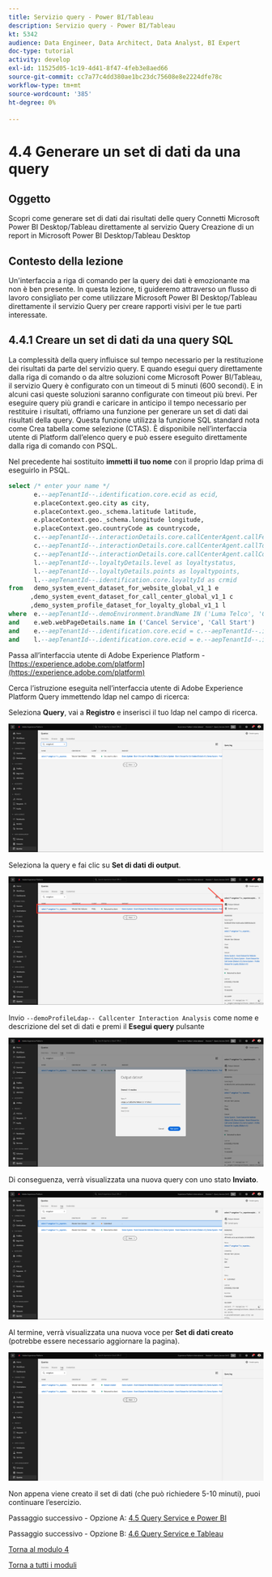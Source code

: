 ```yaml
---
title: Servizio query - Power BI/Tableau
description: Servizio query - Power BI/Tableau
kt: 5342
audience: Data Engineer, Data Architect, Data Analyst, BI Expert
doc-type: tutorial
activity: develop
exl-id: 11525d05-1c19-4d41-8f47-4feb3e8aed66
source-git-commit: cc7a77c4dd380ae1bc23dc75608e8e2224dfe78c
workflow-type: tm+mt
source-wordcount: '385'
ht-degree: 0%

---
```


# 4.4 Generare un set di dati da una query

## Oggetto

Scopri come generare set di dati dai risultati delle query Connetti Microsoft Power BI Desktop/Tableau direttamente al servizio Query Creazione di un report in Microsoft Power BI Desktop/Tableau Desktop

## Contesto della lezione

Un&#39;interfaccia a riga di comando per la query dei dati è emozionante ma non è ben presente. In questa lezione, ti guideremo attraverso un flusso di lavoro consigliato per come utilizzare Microsoft Power BI Desktop/Tableau direttamente il servizio Query per creare rapporti visivi per le tue parti interessate.

## 4.4.1 Creare un set di dati da una query SQL

La complessità della query influisce sul tempo necessario per la restituzione dei risultati da parte del servizio query. E quando esegui query direttamente dalla riga di comando o da altre soluzioni come Microsoft Power BI/Tableau, il servizio Query è configurato con un timeout di 5 minuti (600 secondi). E in alcuni casi queste soluzioni saranno configurate con timeout più brevi. Per eseguire query più grandi e caricare in anticipo il tempo necessario per restituire i risultati, offriamo una funzione per generare un set di dati dai risultati della query. Questa funzione utilizza la funzione SQL standard nota come Crea tabella come selezione (CTAS). È disponibile nell’interfaccia utente di Platform dall’elenco query e può essere eseguito direttamente dalla riga di comando con PSQL.

Nel precedente hai sostituito **immetti il tuo nome** con il proprio ldap prima di eseguirlo in PSQL.

```sql
select /* enter your name */
       e.--aepTenantId--.identification.core.ecid as ecid,
       e.placeContext.geo.city as city,
       e.placeContext.geo._schema.latitude latitude,
       e.placeContext.geo._schema.longitude longitude,
       e.placeContext.geo.countryCode as countrycode,
       c.--aepTenantId--.interactionDetails.core.callCenterAgent.callFeeling as callFeeling,
       c.--aepTenantId--.interactionDetails.core.callCenterAgent.callTopic as callTopic,
       c.--aepTenantId--.interactionDetails.core.callCenterAgent.callContractCancelled as contractCancelled,
       l.--aepTenantId--.loyaltyDetails.level as loyaltystatus,
       l.--aepTenantId--.loyaltyDetails.points as loyaltypoints,
       l.--aepTenantId--.identification.core.loyaltyId as crmid
from   demo_system_event_dataset_for_website_global_v1_1 e
      ,demo_system_event_dataset_for_call_center_global_v1_1 c
      ,demo_system_profile_dataset_for_loyalty_global_v1_1 l
where  e.--aepTenantId--.demoEnvironment.brandName IN ('Luma Telco', 'Citi Signal')
and    e.web.webPageDetails.name in ('Cancel Service', 'Call Start')
and    e.--aepTenantId--.identification.core.ecid = c.--aepTenantId--.identification.core.ecid
and    l.--aepTenantId--.identification.core.ecid = e.--aepTenantId--.identification.core.ecid;
```

Passa all’interfaccia utente di Adobe Experience Platform - [https://experience.adobe.com/platform](https://experience.adobe.com/platform)

Cerca l’istruzione eseguita nell’interfaccia utente di Adobe Experience Platform Query immettendo ldap nel campo di ricerca:

Seleziona **Query**, vai a **Registro** e inserisci il tuo ldap nel campo di ricerca.

![search-query-for-ctas.png](./images/search-query-for-ctas.png)

Seleziona la query e fai clic su **Set di dati di output**.

![search-query-for-ctas.png](./images/search-query-for-ctasa.png)

Invio `--demoProfileLdap-- Callcenter Interaction Analysis` come nome e descrizione del set di dati e premi il **Esegui query** pulsante

![create-ctas-dataset.png](./images/create-ctas-dataset.png)

Di conseguenza, verrà visualizzata una nuova query con uno stato **Inviato**.

![ctas-query-submit.png](./images/ctas-query-submitted.png)

Al termine, verrà visualizzata una nuova voce per **Set di dati creato** (potrebbe essere necessario aggiornare la pagina).

![ctas-dataset-created.png](./images/ctas-dataset-created.png)

Non appena viene creato il set di dati (che può richiedere 5-10 minuti), puoi continuare l’esercizio.

Passaggio successivo - Opzione A: [4.5 Query Service e Power BI](./ex5.md)

Passaggio successivo - Opzione B: [4.6 Query Service e Tableau](./ex6.md)

[Torna al modulo 4](./query-service.md)

[Torna a tutti i moduli](../../overview.md)
